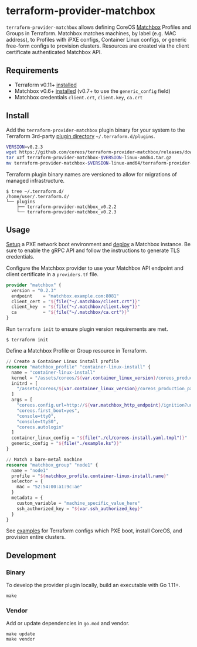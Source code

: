 # terraform-provider-matchbox

`terraform-provider-matchbox` allows defining CoreOS [Matchbox](https://github.com/coreos/matchbox) Profiles and Groups in Terraform. Matchbox matches machines, by label (e.g. MAC address), to Profiles with iPXE configs, Container Linux configs, or generic free-form configs to provision clusters. Resources are created via the client certificate authenticated Matchbox API.

## Requirements

* Terraform v0.11+ [installed](https://www.terraform.io/downloads.html)
* Matchbox v0.6+ [installed](https://coreos.com/matchbox/docs/latest/deployment.html) (v0.7+ to use the `generic_config` field)
* Matchbox credentials `client.crt`, `client.key`, `ca.crt`

## Install

Add the `terraform-provider-matchbox` plugin binary for your system to the Terraform 3rd-party [plugin directory](https://www.terraform.io/docs/configuration/providers.html#third-party-plugins) `~/.terraform.d/plugins`.

```sh
VERSION=v0.2.3
wget https://github.com/coreos/terraform-provider-matchbox/releases/download/$VERSION/terraform-provider-matchbox-$VERSION-linux-amd64.tar.gz
tar xzf terraform-provider-matchbox-$VERSION-linux-amd64.tar.gz
mv terraform-provider-matchbox-$VERSION-linux-amd64/terraform-provider-matchbox ~/.terraform.d/plugins/terraform-provider-matchbox_$VERSION
```

Terraform plugin binary names are versioned to allow for migrations of managed infrastructure.

```
$ tree ~/.terraform.d/
/home/user/.terraform.d/
└── plugins
    ├── terraform-provider-matchbox_v0.2.2
    └── terraform-provider-matchbox_v0.2.3
```

## Usage

[Setup](https://coreos.com/matchbox/docs/latest/network-setup.html) a PXE network boot environment and [deploy](https://coreos.com/matchbox/docs/latest/deployment.html) a Matchbox instance. Be sure to enable the gRPC API and follow the instructions to generate TLS credentials.

Configure the Matchbox provider to use your Matchbox API endpoint and client certificate in a `providers.tf` file.

```tf
provider "matchbox" {
  version = "0.2.3"
  endpoint    = "matchbox.example.com:8081"
  client_cert = "${file("~/.matchbox/client.crt")}"
  client_key  = "${file("~/.matchbox/client.key")}"
  ca          = "${file("~/.matchbox/ca.crt")}"
}
```

Run `terraform init` to ensure plugin version requirements are met.

```
$ terraform init
```

Define a Matchbox Profile or Group resource in Terraform.

```tf
// Create a Container Linux install profile
resource "matchbox_profile" "container-linux-install" {
  name = "container-linux-install"
  kernel = "/assets/coreos/${var.container_linux_version}/coreos_production_pxe.vmlinuz"
  initrd = [
    "/assets/coreos/${var.container_linux_version}/coreos_production_pxe_image.cpio.gz"
  ]
  args = [
    "coreos.config.url=http://${var.matchbox_http_endpoint}/ignition?uuid=$${uuid}&mac=$${mac:hexhyp}",
    "coreos.first_boot=yes",
    "console=tty0",
    "console=ttyS0",
    "coreos.autologin"
  ]
  container_linux_config = "${file("./cl/coreos-install.yaml.tmpl")}"
  generic_config = "${file("./example.ks")}"
}

// Match a bare-metal machine
resource "matchbox_group" "node1" {
  name = "node1"
  profile = "${matchbox_profile.container-linux-install.name}"
  selector = {
    mac = "52:54:00:a1:9c:ae"
  }
  metadata = {
    custom_variable = "machine_specific_value_here"
    ssh_authorized_key = "${var.ssh_authorized_key}"
  }
}
```

See [examples](https://github.com/coreos/matchbox/tree/master/examples/terraform) for Terraform configs which PXE boot, install CoreOS, and provision entire clusters.

## Development

### Binary

To develop the provider plugin locally, build an executable with Go 1.11+.

```
make
```

### Vendor

Add or update dependencies in `go.mod` and vendor.

```
make update
make vendor
```

